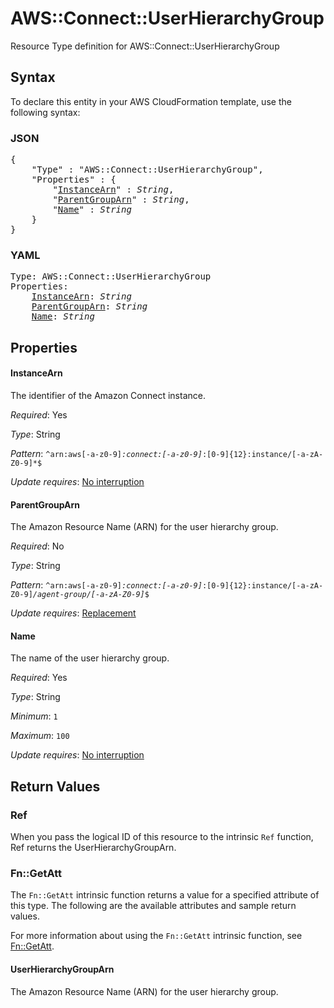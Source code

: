 # AWS::Connect::UserHierarchyGroup

Resource Type definition for AWS::Connect::UserHierarchyGroup

## Syntax

To declare this entity in your AWS CloudFormation template, use the following syntax:

### JSON

<pre>
{
    "Type" : "AWS::Connect::UserHierarchyGroup",
    "Properties" : {
        "<a href="#instancearn" title="InstanceArn">InstanceArn</a>" : <i>String</i>,
        "<a href="#parentgrouparn" title="ParentGroupArn">ParentGroupArn</a>" : <i>String</i>,
        "<a href="#name" title="Name">Name</a>" : <i>String</i>
    }
}
</pre>

### YAML

<pre>
Type: AWS::Connect::UserHierarchyGroup
Properties:
    <a href="#instancearn" title="InstanceArn">InstanceArn</a>: <i>String</i>
    <a href="#parentgrouparn" title="ParentGroupArn">ParentGroupArn</a>: <i>String</i>
    <a href="#name" title="Name">Name</a>: <i>String</i>
</pre>

## Properties

#### InstanceArn

The identifier of the Amazon Connect instance.

_Required_: Yes

_Type_: String

_Pattern_: <code>^arn:aws[-a-z0-9]*:connect:[-a-z0-9]*:[0-9]{12}:instance/[-a-zA-Z0-9]*$</code>

_Update requires_: [No interruption](https://docs.aws.amazon.com/AWSCloudFormation/latest/UserGuide/using-cfn-updating-stacks-update-behaviors.html#update-no-interrupt)

#### ParentGroupArn

The Amazon Resource Name (ARN) for the user hierarchy group.

_Required_: No

_Type_: String

_Pattern_: <code>^arn:aws[-a-z0-9]*:connect:[-a-z0-9]*:[0-9]{12}:instance/[-a-zA-Z0-9]*/agent-group/[-a-zA-Z0-9]*$</code>

_Update requires_: [Replacement](https://docs.aws.amazon.com/AWSCloudFormation/latest/UserGuide/using-cfn-updating-stacks-update-behaviors.html#update-replacement)

#### Name

The name of the user hierarchy group.

_Required_: Yes

_Type_: String

_Minimum_: <code>1</code>

_Maximum_: <code>100</code>

_Update requires_: [No interruption](https://docs.aws.amazon.com/AWSCloudFormation/latest/UserGuide/using-cfn-updating-stacks-update-behaviors.html#update-no-interrupt)

## Return Values

### Ref

When you pass the logical ID of this resource to the intrinsic `Ref` function, Ref returns the UserHierarchyGroupArn.

### Fn::GetAtt

The `Fn::GetAtt` intrinsic function returns a value for a specified attribute of this type. The following are the available attributes and sample return values.

For more information about using the `Fn::GetAtt` intrinsic function, see [Fn::GetAtt](https://docs.aws.amazon.com/AWSCloudFormation/latest/UserGuide/intrinsic-function-reference-getatt.html).

#### UserHierarchyGroupArn

The Amazon Resource Name (ARN) for the user hierarchy group.
